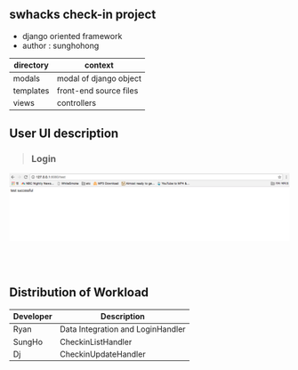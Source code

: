 ## swhacks check-in project

- django oriented framework
- author : sunghohong

| directory  |  context   |
| ------------- |-------------|
| modals | modal of django object |
| templates | front-end source files |
| views | controllers |


## User UI description

> ### Login
![alt tag](README/0.png)






<br>
<br>

## Distribution of Workload

| Developer | Description |
| ------------- |-------------|
| Ryan | Data Integration and LoginHandler |
| SungHo | CheckinListHandler |
| Dj |  CheckinUpdateHandler |






